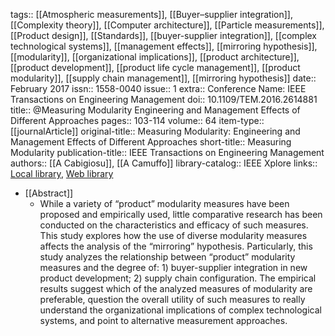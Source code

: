 tags:: [[Atmospheric measurements]], [[Buyer–supplier integration]], [[Complexity theory]], [[Computer architecture]], [[Particle measurements]], [[Product design]], [[Standards]], [[buyer-supplier integration]], [[complex technological systems]], [[management effects]], [[mirroring hypothesis]], [[modularity]], [[organizational implications]], [[product architecture]], [[product development]], [[product life cycle management]], [[product modularity]], [[supply chain management]], [[mirroring hypothesis]]
date:: February 2017
issn:: 1558-0040
issue:: 1
extra:: Conference Name: IEEE Transactions on Engineering Management
doi:: 10.1109/TEM.2016.2614881
title:: @Measuring Modularity Engineering and Management Effects of Different Approaches
pages:: 103-114
volume:: 64
item-type:: [[journalArticle]]
original-title:: Measuring Modularity: Engineering and Management Effects of Different Approaches
short-title:: Measuring Modularity
publication-title:: IEEE Transactions on Engineering Management
authors:: [[A Cabigiosu]], [[A Camuffo]]
library-catalog:: IEEE Xplore
links:: [Local library](zotero://select/library/items/BMRNW7JF), [Web library](https://www.zotero.org/users/6520516/items/BMRNW7JF)

- [[Abstract]]
	- While a variety of “product” modularity measures have been proposed and empirically used, little comparative research has been conducted on the characteristics and efficacy of such measures. This study explores how the use of diverse modularity measures affects the analysis of the “mirroring” hypothesis. Particularly, this study analyzes the relationship between “product” modularity measures and the degree of: 1) buyer-supplier integration in new product development; 2) supply chain configuration. The empirical results suggest which of the analyzed measures of modularity are preferable, question the overall utility of such measures to really understand the organizational implications of complex technological systems, and point to alternative measurement approaches.